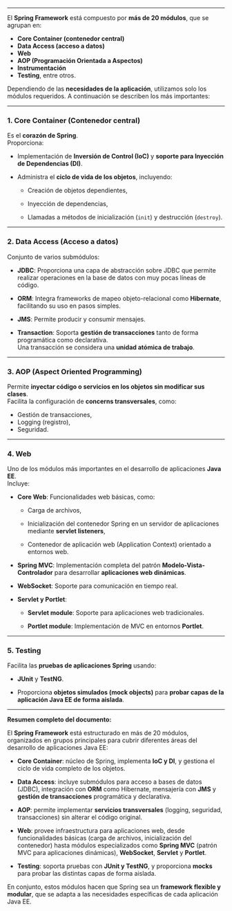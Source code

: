 
---

El **Spring Framework** está compuesto por **más de 20 módulos**, que se agrupan en:

- **Core Container (contenedor central)**
- **Data Access (acceso a datos)**
- **Web**
- **AOP (Programación Orientada a Aspectos)**
- **Instrumentación**
- **Testing**, entre otros.

Dependiendo de las **necesidades de la aplicación**, utilizamos solo los módulos requeridos. A continuación se describen los más importantes:

---

### 1. **Core Container (Contenedor central)**

Es el **corazón de Spring**.  
Proporciona:

- Implementación de **Inversión de Control (IoC)** y **soporte para Inyección de Dependencias (DI)**.
    
- Administra el **ciclo de vida de los objetos**, incluyendo:
    
    - Creación de objetos dependientes,
        
    - Inyección de dependencias,
        
    - Llamadas a métodos de inicialización (`init`) y destrucción (`destroy`).
        

---

### 2. **Data Access (Acceso a datos)**

Conjunto de varios submódulos:

- **JDBC**: Proporciona una capa de abstracción sobre JDBC que permite realizar operaciones en la base de datos con muy pocas líneas de código.
    
- **ORM**: Integra frameworks de mapeo objeto-relacional como **Hibernate**, facilitando su uso en pasos simples.
    
- **JMS**: Permite producir y consumir mensajes.
    
- **Transaction**: Soporta **gestión de transacciones** tanto de forma programática como declarativa.  
    Una transacción se considera una **unidad atómica de trabajo**.
    

---

### 3. **AOP (Aspect Oriented Programming)**

Permite **inyectar código o servicios en los objetos sin modificar sus clases**.  
Facilita la configuración de **concerns transversales**, como:

- Gestión de transacciones,
- Logging (registro),
- Seguridad.

---

### 4. **Web**

Uno de los módulos más importantes en el desarrollo de aplicaciones **Java EE**.  
Incluye:

- **Core Web**: Funcionalidades web básicas, como:
    
    - Carga de archivos,
        
    - Inicialización del contenedor Spring en un servidor de aplicaciones mediante **servlet listeners**,
        
    - Contenedor de aplicación web (Application Context) orientado a entornos web.
        
- **Spring MVC**: Implementación completa del patrón **Modelo-Vista-Controlador** para desarrollar **aplicaciones web dinámicas**.
    
- **WebSocket**: Soporte para comunicación en tiempo real.
    
- **Servlet y Portlet**:
    
    - **Servlet module**: Soporte para aplicaciones web tradicionales.
        
    - **Portlet module**: Implementación de MVC en entornos **Portlet**.
        

---

### 5. **Testing**

Facilita las **pruebas de aplicaciones Spring** usando:

- **JUnit** y **TestNG**.
    
- Proporciona **objetos simulados (mock objects)** para **probar capas de la aplicación Java EE de forma aislada**.
    

---

**Resumen completo del documento:**

El **Spring Framework** está estructurado en más de 20 módulos, organizados en grupos principales para cubrir diferentes áreas del desarrollo de aplicaciones Java EE:

- **Core Container**: núcleo de Spring, implementa **IoC y DI**, y gestiona el ciclo de vida completo de los objetos.
    
- **Data Access**: incluye submódulos para acceso a bases de datos (JDBC), integración con **ORM** como Hibernate, mensajería con **JMS** y **gestión de transacciones** programática y declarativa.
    
- **AOP**: permite implementar **servicios transversales** (logging, seguridad, transacciones) sin alterar el código original.
    
- **Web**: provee infraestructura para aplicaciones web, desde funcionalidades básicas (carga de archivos, inicialización del contenedor) hasta módulos especializados como **Spring MVC** (patrón MVC para aplicaciones dinámicas), **WebSocket**, **Servlet** y **Portlet**.
    
- **Testing**: soporta pruebas con **JUnit y TestNG**, y proporciona **mocks** para probar las distintas capas de forma aislada.
    

En conjunto, estos módulos hacen que Spring sea un **framework flexible y modular**, que se adapta a las necesidades específicas de cada aplicación Java EE.
